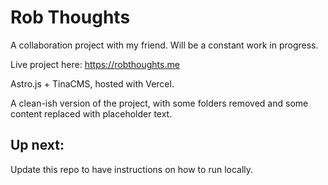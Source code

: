 # Rob Thoughts

A collaboration project with my friend. Will be a constant work in progress.

Live project here: https://robthoughts.me

Astro.js + TinaCMS, hosted with Vercel.

A clean-ish version of the project, with some folders removed and some content replaced with placeholder text.

## Up next:

Update this repo to have instructions on how to run locally.

